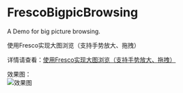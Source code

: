 # FrescoBigpicBrowsing
A Demo for big picture browsing.  

使用Fresco实现大图浏览（支持手势放大、拖拽）

详情请查看：[使用Fresco实现大图浏览（支持手势放大、拖拽）](https://juemuren4449.com/2017/04/08/使用Fresco实现大图浏览（支持手势放大、拖拽）)

效果图：  
![效果图](https://ws1.sinaimg.cn/large/8ed3a39bly1fefmb0zlk8g208w0ft7wi.gif)
